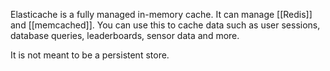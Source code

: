 Elasticache is a fully managed in-memory cache. It can manage [[Redis]] and [[memcached]]. You can use this to cache data such as user sessions, database queries, leaderboards, sensor data and more.

It is not meant to be a persistent store.